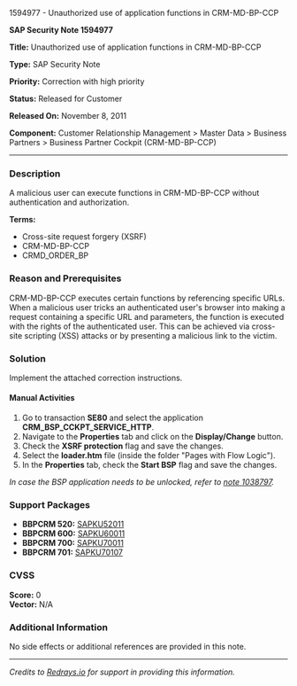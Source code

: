 1594977 - Unauthorized use of application functions in CRM-MD-BP-CCP

**SAP Security Note 1594977**

**Title:** Unauthorized use of application functions in CRM-MD-BP-CCP

**Type:** SAP Security Note

**Priority:** Correction with high priority

**Status:** Released for Customer

**Released On:** November 8, 2011

**Component:** Customer Relationship Management > Master Data > Business Partners > Business Partner Cockpit (CRM-MD-BP-CCP)

---

### **Description**

A malicious user can execute functions in CRM-MD-BP-CCP without authentication and authorization.

**Terms:**
- Cross-site request forgery (XSRF)
- CRM-MD-BP-CCP
- CRMD_ORDER_BP

### **Reason and Prerequisites**

CRM-MD-BP-CCP executes certain functions by referencing specific URLs. When a malicious user tricks an authenticated user's browser into making a request containing a specific URL and parameters, the function is executed with the rights of the authenticated user. This can be achieved via cross-site scripting (XSS) attacks or by presenting a malicious link to the victim.

### **Solution**

Implement the attached correction instructions.

#### **Manual Activities**

1. Go to transaction **SE80** and select the application **CRM_BSP_CCKPT_SERVICE_HTTP**.
2. Navigate to the **Properties** tab and click on the **Display/Change** button.
3. Check the **XSRF protection** flag and save the changes.
4. Select the **loader.htm** file (inside the folder "Pages with Flow Logic").
5. In the **Properties** tab, check the **Start BSP** flag and save the changes.

*In case the BSP application needs to be unlocked, refer to [note 1038797](https://me.sap.com/notes/1038797).*

### **Support Packages**

- **BBPCRM 520:** [SAPKU52011](https://me.sap.com/supportpackage/SAPKU52011)
- **BBPCRM 600:** [SAPKU60011](https://me.sap.com/supportpackage/SAPKU60011)
- **BBPCRM 700:** [SAPKU70011](https://me.sap.com/supportpackage/SAPKU70011)
- **BBPCRM 701:** [SAPKU70107](https://me.sap.com/supportpackage/SAPKU70107)

### **CVSS**

**Score:** 0  
**Vector:** N/A

### **Additional Information**

No side effects or additional references are provided in this note.

---

*Credits to [Redrays.io](https://redrays.io) for support in providing this information.*
